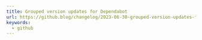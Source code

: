 ```yaml
---
title: Grouped version updates for Dependabot
url: https://github.blog/changelog/2023-06-30-grouped-version-updates-for-dependabot-public-beta/
keywords:
  - github
---
```

